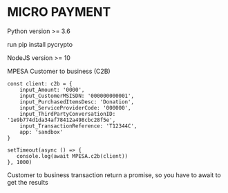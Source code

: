 # MICRO PAYMENT

Python version >= 3.6

run pip install pycrypto

NodeJS version >= 10

MPESA Customer to business (C2B)
```
const client: c2b = {
    input_Amount: '0000',
    input_CustomerMSISDN: '000000000001',
    input_PurchasedItemsDesc: 'Donation',
    input_ServiceProviderCode: '000000',
    input_ThirdPartyConversationID: '1e9b774d1da34af78412a498cbc28f5e',
    input_TransactionReference: 'T12344C',
    app: 'sandbox'
}

setTimeout(async () => {
   console.log(await MPESA.c2b(client))
}, 1000)

```
Customer to business transaction return a promise, so you have to await to get the results